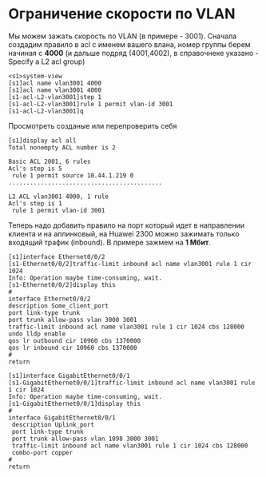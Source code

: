 # Ограничение скорости по VLAN

Мы можем зажать скорость по VLAN (в примере - 3001). Сначала создадим правило в acl с именем вашего влана, номер группы берем начиная с **4000** (и дальше подряд (4001,4002), в справочнеке указано - Specify a L2 acl group)

	<s1>system-view
	[s1]acl name vlan3001 4000
	[s1]acl name vlan3001 4000
	[s1-acl-L2-vlan3001]step 1
	[s1-acl-L2-vlan3001]rule 1 permit vlan-id 3001
	[s1-acl-L2-vlan3001]q

Просмотреть созданые или перепроверить себя

	[s1]display acl all
	Total nonempty ACL number is 2
	 
	Basic ACL 2001, 6 rules
	Acl's step is 5
	 rule 1 permit source 10.44.1.219 0
	...........................................
	 
	L2 ACL vlan3001 4000, 1 rule
	Acl's step is 1
	 rule 1 permit vlan-id 3001

Теперь надо добавить правило на порт который идет в направлении клиента и на аплинковый, на Huawei 2300 можно зажимать только входящий трафик (inbound). В примере зажмем на **1 Мбит**.

	[s1]interface Ethernet0/0/2
	[s1-Ethernet0/0/2]traffic-limit inbound acl name vlan3001 rule 1 cir 1024
	Info: Operation maybe time-consuming, wait.
	[s1-Ethernet0/0/2]display this
	#
	interface Ethernet0/0/2
	description Some_client_port
	port link-type trunk
	port trunk allow-pass vlan 3000 3001
	traffic-limit inbound acl name vlan3001 rule 1 cir 1024 cbs 128000
	undo lldp enable
	qos lr outbound cir 10960 cbs 1370000
	qos lr inbound cir 10960 cbs 1370000
	#
	return

	[s1]interface GigabitEthernet0/0/1
	[s1-GigabitEthernet0/0/1]traffic-limit inbound acl name vlan3001 rule 1 cir 1024
	Info: Operation maybe time-consuming, wait.
	[s1-GigabitEthernet0/0/1]display this
	#
	interface GigabitEthernet0/0/1
	 description Uplink_port
	 port link-type trunk
	 port trunk allow-pass vlan 1098 3000 3001
	 traffic-limit inbound acl name vlan3001 rule 1 cir 1024 cbs 128000
	 combo-port copper
	#
	return
